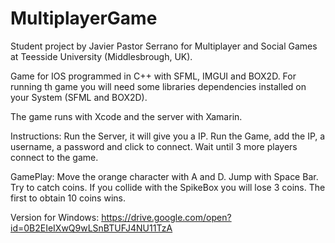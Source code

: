 # MultiplayerGame

Student project by Javier Pastor Serrano for Multiplayer and Social Games at Teesside University (Middlesbrough, UK).

Game for IOS programmed in C++ with SFML, IMGUI and BOX2D. For running th game you will need some libraries dependencies installed on your System (SFML and BOX2D).

The game runs with Xcode and the server with Xamarin.

Instructions:
Run the Server, it will give you a IP.
Run the Game, add the IP, a username, a password and click to connect.
Wait until 3 more players connect to the game.

GamePlay:
Move the orange character with A and D.
Jump with Space Bar.
Try to catch coins.
If you collide with the SpikeBox you will lose 3 coins.
The first to obtain 10 coins wins.

Version for Windows: https://drive.google.com/open?id=0B2EIeIXwQ9wLSnBTUFJ4NU11TzA
